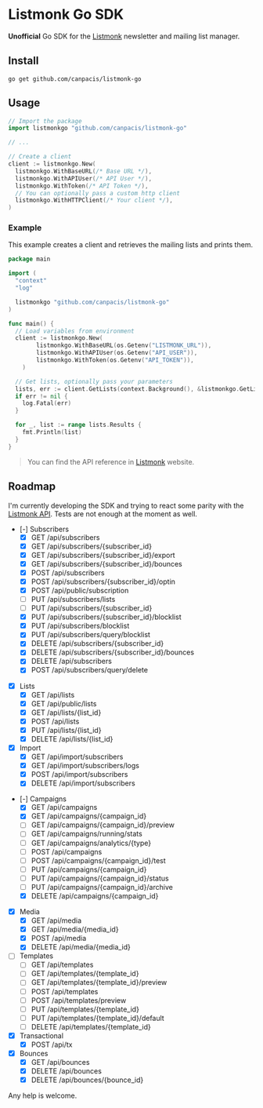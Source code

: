 # Listmonk Go SDK

**Unofficial** Go SDK for the [Listmonk](https://listmonk.app/) newsletter and mailing list manager.

## Install

```
go get github.com/canpacis/listmonk-go
```

## Usage

```go
// Import the package
import listmonkgo "github.com/canpacis/listmonk-go"

// ...

// Create a client
client := listmonkgo.New(
  listmonkgo.WithBaseURL(/* Base URL */),
  listmonkgo.WithAPIUser(/* API User */),
  listmonkgo.WithToken(/* API Token */),
  // You can optionally pass a custom http client
  listmonkgo.WithHTTPClient(/* Your client */),
)
```

### Example

This example creates a client and retrieves the mailing lists and prints them.

```go
package main

import (
  "context"
  "log"

  listmonkgo "github.com/canpacis/listmonk-go"
)

func main() {
  // Load variables from environment
  client := listmonkgo.New(
		listmonkgo.WithBaseURL(os.Getenv("LISTMONK_URL")),
		listmonkgo.WithAPIUser(os.Getenv("API_USER")),
		listmonkgo.WithToken(os.Getenv("API_TOKEN")),
	)

  // Get lists, optionally pass your parameters
  lists, err := client.GetLists(context.Background(), &listmonkgo.GetListsParams{})
  if err != nil {
    log.Fatal(err)
  }

  for _, list := range lists.Results {
    fmt.Println(list)
  }
}
```

> You can find the API reference in [Listmonk](https://listmonk.app/docs/apis/apis/) website.

## Roadmap

I'm currently developing the SDK and trying to react some parity with the [Listmonk API](https://listmonk.app/docs/). Tests are not enough at the moment as well.

- [-] Subscribers
  - [x] GET /api/subscribers
  - [x] GET /api/subscribers/{subscriber_id}
  - [x] GET /api/subscribers/{subscriber_id}/export
  - [x] GET /api/subscribers/{subscriber_id}/bounces
  - [x] POST /api/subscribers
  - [x] POST /api/subscribers/{subscriber_id}/optin
  - [x] POST /api/public/subscription
  - [ ] PUT /api/subscribers/lists
  - [ ] PUT /api/subscribers/{subscriber_id}
  - [x] PUT /api/subscribers/{subscriber_id}/blocklist
  - [x] PUT /api/subscribers/blocklist
  - [x] PUT /api/subscribers/query/blocklist
  - [x] DELETE /api/subscribers/{subscriber_id}
  - [x] DELETE /api/subscribers/{subscriber_id}/bounces
  - [x] DELETE /api/subscribers
  - [x] POST /api/subscribers/query/delete
- [x] Lists
  - [x] GET	/api/lists
  - [x] GET	/api/public/lists
  - [x] GET	/api/lists/{list_id}
  - [x] POST /api/lists
  - [x] PUT	/api/lists/{list_id}
  - [x] DELETE /api/lists/{list_id}
- [x] Import
  - [x] GET	/api/import/subscribers
  - [x] GET	/api/import/subscribers/logs
  - [x] POST /api/import/subscribers
  - [x] DELETE /api/import/subscribers
- [-] Campaigns
  - [x] GET	/api/campaigns
  - [x] GET	/api/campaigns/{campaign_id}
  - [ ] GET	/api/campaigns/{campaign_id}/preview
  - [ ] GET	/api/campaigns/running/stats
  - [ ] GET	/api/campaigns/analytics/{type}
  - [ ] POST /api/campaigns
  - [ ] POST /api/campaigns/{campaign_id}/test
  - [ ] PUT	/api/campaigns/{campaign_id}
  - [ ] PUT	/api/campaigns/{campaign_id}/status
  - [ ] PUT	/api/campaigns/{campaign_id}/archive
  - [x] DELETE /api/campaigns/{campaign_id}
- [x] Media
  - [x] GET	/api/media
  - [x] GET	/api/media/{media_id}
  - [x] POST /api/media
  - [x] DELETE /api/media/{media_id}
- [ ] Templates
  - [ ] GET	/api/templates
  - [ ] GET	/api/templates/{template_id}
  - [ ] GET	/api/templates/{template_id}/preview
  - [ ] POST /api/templates
  - [ ] POST /api/templates/preview
  - [ ] PUT	/api/templates/{template_id}
  - [ ] PUT	/api/templates/{template_id}/default
  - [ ] DELETE /api/templates/{template_id}
- [x] Transactional
  - [x] POST /api/tx
- [x] Bounces
  - [x] GET	/api/bounces
  - [x] DELETE /api/bounces
  - [x] DELETE /api/bounces/{bounce_id}	

Any help is welcome.

